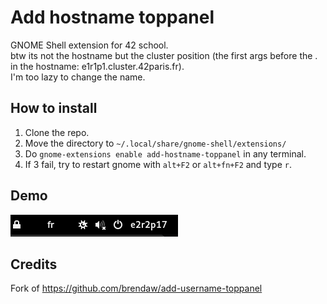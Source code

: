 # Add hostname toppanel
GNOME Shell extension for 42 school. <br />
btw its not the hostname but the cluster position (the first args before the . in the hostname: e1r1p1.cluster.42paris.fr). <br />
I'm too lazy to change the name.
## How to install
1. Clone the repo.
2. Move the directory to `~/.local/share/gnome-shell/extensions/`
3. Do `gnome-extensions enable add-hostname-toppanel` in any terminal.
4. If 3 fail, try to restart gnome with `alt+F2` or `alt+fn+F2` and type `r`.

## Demo
![Demo image](demo.png "Title")

## Credits
Fork of https://github.com/brendaw/add-username-toppanel
